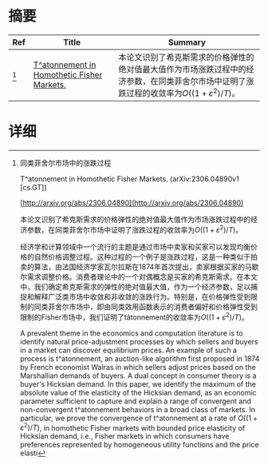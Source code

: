# 摘要

| Ref | Title | Summary |
| --- | --- | --- |
| [^1] | [T\^atonnement in Homothetic Fisher Markets.](http://arxiv.org/abs/2306.04890) | 本论文识别了希克斯需求的价格弹性的绝对值最大值作为市场涨跌过程中的经济参数，在同类菲舍尔市场中证明了涨跌过程的收敛率为$O((1+\varepsilon^2)/T)$。 |

# 详细

[^1]: 同类菲舍尔市场中的涨跌过程

    T\^atonnement in Homothetic Fisher Markets. (arXiv:2306.04890v1 [cs.GT])

    [http://arxiv.org/abs/2306.04890](http://arxiv.org/abs/2306.04890)

    本论文识别了希克斯需求的价格弹性的绝对值最大值作为市场涨跌过程中的经济参数，在同类菲舍尔市场中证明了涨跌过程的收敛率为$O((1+\varepsilon^2)/T)$。

    

    经济学和计算领域中一个流行的主题是通过市场中卖家和买家可以发现均衡价格的自然价格调整过程。这种过程的一个例子是涨跌过程，这是一种类似于拍卖的算法，由法国经济学家瓦尔拉斯在1874年首次提出，卖家根据买家的马歇尔需求调整价格。消费者理论中的一个对偶概念是买家的希克斯需求。在本文中，我们确定希克斯需求的弹性的绝对值最大值，作为一个经济参数，足以捕捉和解释广泛类市场中收敛和非收敛的涨跌行为。特别是，在价格弹性受到限制的同类菲舍尔市场中，即由同类效用函数表示的消费者偏好和价格弹性受到限制的Fisher市场中，我们证明了tâtonnement的收敛率为$O((1+\varepsilon^2)/T)$。

    A prevalent theme in the economics and computation literature is to identify natural price-adjustment processes by which sellers and buyers in a market can discover equilibrium prices. An example of such a process is t\^atonnement, an auction-like algorithm first proposed in 1874 by French economist Walras in which sellers adjust prices based on the Marshallian demands of buyers. A dual concept in consumer theory is a buyer's Hicksian demand. In this paper, we identify the maximum of the absolute value of the elasticity of the Hicksian demand, as an economic parameter sufficient to capture and explain a range of convergent and non-convergent t\^atonnement behaviors in a broad class of markets. In particular, we prove the convergence of t\^atonnement at a rate of $O((1+\varepsilon^2)/T)$, in homothetic Fisher markets with bounded price elasticity of Hicksian demand, i.e., Fisher markets in which consumers have preferences represented by homogeneous utility functions and the price elasti
    

